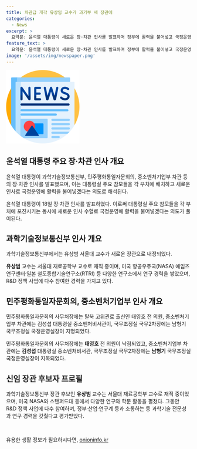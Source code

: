 ```yaml
---
title: 차관급 개각 유상임 교수가 과기부 새 장관에
categories:
  - News
excerpt: >
  요약문: 윤석열 대통령이 새로운 장·차관 인사를 발표하며 정부에 활력을 불어넣고 국정운영을 강화하는 의지를 보였다. 과기부 장관으로는 유상범 서울대 교수를, 차관급으로는 탈북민 출신인 태영호 전 의원, 김성섭 대통령실 중소벤처비서관, 남형기 국무조정실 국정운영실장이 내정되었다. 윤 대통령은 각 부처에 주요 참모들을 포진시키며 국정운영에 새로운 인사수혈을 계획하고 있으며, 이에 대한 기대가 높아지고 있다.
feature_text: >
  요약문: 윤석열 대통령이 새로운 장·차관 인사를 발표하며 정부에 활력을 불어넣고 국정운영을 강화하는 의지를 보였다. 과기부 장관으로는 유상범 서울대 교수를, 차관급으로는 탈북민 출신인 태영호 전 의원, 김성섭 대통령실 중소벤처비서관, 남형기 국무조정실 국정운영실장이 내정되었다. 윤 대통령은 각 부처에 주요 참모들을 포진시키며 국정운영에 새로운 인사수혈을 계획하고 있으며, 이에 대한 기대가 높아지고 있다.
image: '/assets/img/newspaper.png'
---
```


<p><img src="/assets/img/newspaper.png" alt="kimp 속보" /></p>

<h2 data-ke-size="size26">윤석열 대통령 주요 장·차관 인사 개요</h2>

<p>윤석열 대통령이 과학기술정보통신부, 민주평화통일자문회의, 중소벤처기업부 차관 등의 장·차관 인사를 발표했으며, 이는 대통령실 주요 참모들을 각 부처에 배치하고 새로운 인사로 국정운영에 활력을 불어넣겠다는 의도로 해석된다.</p>

<p data-ke-size="size16">윤석열 대통령이 18일 장·차관 인사를 발표하였다. 이로써 대통령실 주요 참모들을 각 부처에 포진시키는 동시에 새로운 인사 수혈로 국정운영에 활력을 불어넣겠다는 의도가 풀이된다.</p>

<h2 data-ke-size="size24">과학기술정보통신부 인사 개요</h2>

<p>과학기술정보통신부에서는 유상범 서울대 교수가 새로운 장관으로 내정되었다. </p>

<p data-ke-size="size16"><b>유상범</b> 교수는 서울대 재료공학부 교수로 재직 중이며, 미국 항공우주국(NASA) 에임즈연구센터·일본 철도종합기술연구소(RTRI) 등 다양한 연구소에서 연구 경력을 쌓았으며, R&D 정책 사업에 다수 참여한 경력을 가지고 있다.</p>

<h2 data-ke-size="size24">민주평화통일자문회의, 중소벤처기업부 인사 개요</h2>

<p>민주평화통일자문회의 사무처장에는 탈북 고위관료 출신인 태영호 전 의원, 중소벤처기업부 차관에는 김성섭 대통령실 중소벤처비서관이, 국무조정실 국무2차장에는 남형기 국무조정실 국정운영실장이 지명되었다.</p>

<p data-ke-size="size16">민주평화통일자문회의 사무처장에는 <b>태영호</b> 전 의원이 낙점되었고, 중소벤처기업부 차관에는 <b>김성섭</b> 대통령실 중소벤처비서관, 국무조정실 국무2차장에는 <b>남형기</b> 국무조정실 국정운영실장이 지목되었다. </p>

<h2 data-ke-size="size24">신임 장관 후보자 프로필</h2>

<p>과학기술정보통신부 장관 후보인 <b>유상범</b> 교수는 서울대 재료공학부 교수로 재직 중이었으며, 미국 NASA와 스탠퍼드대 등에서 다양한 연구와 학문 활동을 펼쳤다.
그동안 R&amp;D 정책 사업에 다수 참여하며, 정부·산업·연구계 등과 소통하는 등 과학기술 전문성과 연구 경력을 갖췄다고 평가받았다.</p>

<p data-ke-size="size16">&nbsp;</p>
유용한 생활 정보가 필요하시다면, <a href="https://onioninfo.kr" rel="dofollow">onioninfo.kr</a>


